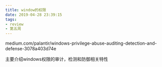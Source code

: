 ```yaml
---
title: window的权限
date: 2019-04-28 23:39:15
tags:
- review
- 第五周
---
```


medium.com/palantir/windows-privilege-abuse-auditing-detection-and-defense-3078a403d74e

主要介绍windows权限的审计，检测和防御相关特性

